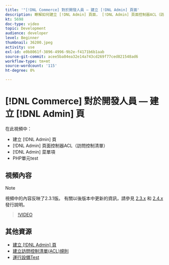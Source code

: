 ```yaml
---
title: '"[!DNL Commerce] 對於開發人員 — 建立 [!DNL Admin] 頁面'
description: 瞭解如何建立 [!DNL Admin] 頁面， [!DNL Admin] 頁面控制器ACL（訪問控制清單），並進行單元測試。
kt: 5698
doc-type: video
topic: Development
audience: developer
level: Beginner
thumbnail: 36200.jpeg
activity: use
exl-id: e0b8061f-3896-4996-9b2e-f4171b6b1aab
source-git-commit: acee5ba84ea32e14a743cd269f77ced821548ad6
workflow-type: tm+mt
source-wordcount: '115'
ht-degree: 0%

---
```


# [!DNL Commerce] 對於開發人員 — 建立 [!DNL Admin] 頁

在此視頻中：

- 建立 [!DNL Admin] 頁
- [!DNL Admin] 頁面控制器ACL（訪問控制清單）
- [!DNL Admin] 菜單項
- PHP單元test

## 視頻內容

>[!NOTE]
>
>視頻中的內容反映了2.3.1版。 有關以後版本中更新的資訊，請參見 [ 2.3.x](https://devdocs.magento.com/guides/v2.3/release-notes/bk-release-notes.html) 和 [2.4.x](https://devdocs.magento.com/guides/v2.4/release-notes/bk-release-notes.html) 發行說明。

>[!VIDEO](https://video.tv.adobe.com/v/36200?quality=12&learn=on)

## 其他資源

- [建立 [!DNL Admin] 頁](https://devdocs.magento.com/guides/v2.4/ext-best-practices/extension-coding/example-module-adminpage.html)
- [建立訪問控制清單(ACL)規則](https://devdocs.magento.com/guides/v2.4/ext-best-practices/tutorials/create-access-control-list-rule.html)
- [運行設備Test](https://devdocs.magento.com/guides/v2.4/test/unit/unit_test_execution.html)
